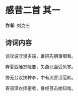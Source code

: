 # 感昔二首  其一

**作者**: 刘克庄

## 诗词内容

谈攻说守漫多端，谁把先朝事细看。

弃夏西陲忘险要，失燕北面受风寒。

傍无公议扶种李，中有流言沮范韩。

寄语深衣挥麈者，身经目击始知难。

